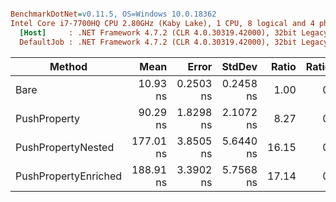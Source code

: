 ``` ini

BenchmarkDotNet=v0.11.5, OS=Windows 10.0.18362
Intel Core i7-7700HQ CPU 2.80GHz (Kaby Lake), 1 CPU, 8 logical and 4 physical cores
  [Host]     : .NET Framework 4.7.2 (CLR 4.0.30319.42000), 32bit LegacyJIT-v4.8.3815.0
  DefaultJob : .NET Framework 4.7.2 (CLR 4.0.30319.42000), 32bit LegacyJIT-v4.8.3815.0


```
|               Method |      Mean |     Error |    StdDev | Ratio | RatioSD |
|--------------------- |----------:|----------:|----------:|------:|--------:|
|                 Bare |  10.93 ns | 0.2503 ns | 0.2458 ns |  1.00 |    0.00 |
|         PushProperty |  90.29 ns | 1.8298 ns | 2.1072 ns |  8.27 |    0.30 |
|   PushPropertyNested | 177.01 ns | 3.8505 ns | 5.6440 ns | 16.15 |    0.60 |
| PushPropertyEnriched | 188.91 ns | 3.3902 ns | 5.7568 ns | 17.14 |    0.55 |

